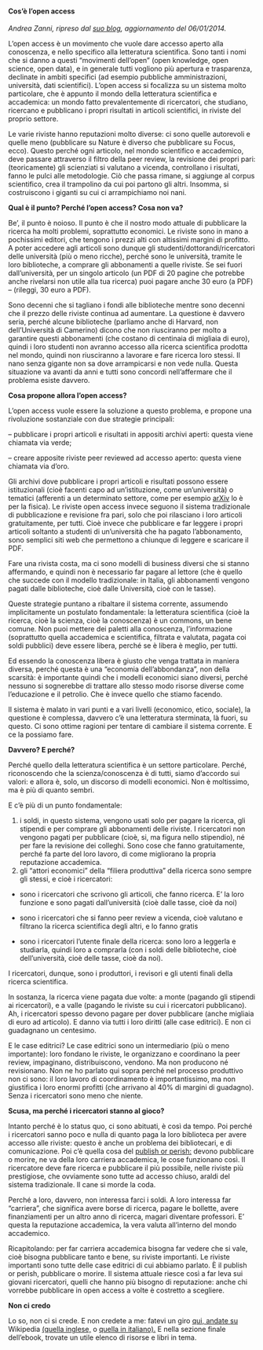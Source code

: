 #### Cos’è l’open access

_Andrea Zanni, ripreso dal [suo blog](http://aubreymcfato.com/2013/01/14/che-cose-lopen-access/), aggiornamento del 06/01/2014._

L’open access è un movimento che vuole dare accesso aperto alla conoscenza, e
nello specifico alla letteratura scientifica. Sono tanti i nomi che si danno a
questi “movimenti dell’open” (open knowledge, open science, open data), e in
generale tutti vogliono più apertura e trasparenza, declinate in ambiti
specifici (ad esempio pubbliche amministrazioni, università, dati
scientifici). L’open access si focalizza su un sistema molto particolare, che
è appunto il mondo della letteratura scientifica e accademica: un mondo fatto
prevalentemente di ricercatori, che studiano, ricercano e pubblicano i propri
risultati in articoli scientifici, in riviste del proprio settore.

Le varie riviste hanno reputazioni molto diverse: ci sono quelle autorevoli e
quelle meno (pubblicare su Nature è diverso che pubblicare su Focus, ecco).
Questo perché ogni articolo, nel mondo scientifico e accademico, deve passare
attraverso il filtro della peer review, la revisione dei propri pari:
(teoricamente) gli scienziati si valutano a vicenda, controllano i risultati,
fanno le pulci alle metodologie. Ciò che passa rimane, si aggiunge al corpus
scientifico, crea il trampolino da cui poi partono gli altri. Insomma, si
costruiscono i giganti su cui ci arrampichiamo noi nani.

**Qual è il punto? Perché l’open access? Cosa non va?**

Be’, il punto è noioso. Il punto è che il nostro modo attuale di pubblicare la
ricerca ha molti problemi, soprattutto economici. Le riviste sono in mano a
pochissimi editori, che tengono i prezzi alti con altissimi margini di
profitto. A poter accedere agli articoli sono dunque gli
studenti/dottorandi/ricercatori delle università (più o meno ricche), perché
sono le università, tramite le loro biblioteche, a comprare gli abbonamenti a
quelle riviste. Se sei fuori dall’università, per un singolo articolo (un PDF
di 20 pagine che potrebbe anche rivelarsi non utile alla tua ricerca) puoi
pagare anche 30 euro (a PDF) – (rileggi, 30 euro a PDF).

Sono decenni che si tagliano i fondi alle biblioteche mentre sono decenni che
il prezzo delle riviste continua ad aumentare. La questione è davvero seria,
perché alcune biblioteche (parliamo anche di Harvard, non dell’Università di
Camerino) dicono che non riusciranno per molto a garantire questi abbonamenti
(che costano di centinaia di migliaia di euro), quindi i loro studenti non
avranno accesso alla ricerca scientifica prodotta nel mondo, quindi non
riusciranno a lavorare e fare ricerca loro stessi. Il nano senza gigante non
sa dove arrampicarsi e non vede nulla. Questa situazione va avanti da anni e
tutti sono concordi nell’affermare che il problema esiste davvero.

**Cosa propone allora l’open access?**

L’open access vuole essere la soluzione a questo problema, e propone una
rivoluzione sostanziale con due strategie principali:

– pubblicare i propri articoli e risultati in appositi archivi aperti: questa
viene chiamata via verde;

– creare apposite riviste peer reviewed ad accesso aperto: questa viene
chiamata via d’oro.

Gli archivi dove pubblicare i propri articoli e risultati possono essere
istituzionali (cioè facenti capo ad un’istituzione, come un’università) o
tematici (afferenti a un determinato settore, come per esempio
[arXiv](http://arxiv.org/) lo è per la fisica). Le riviste open access invece
seguono il sistema tradizionale di pubblicazione e revisione fra pari, solo
che poi rilasciano i loro articoli gratuitamente, per tutti. Cioè invece che
pubblicare e far leggere i propri articoli soltanto a studenti di
un’università che ha pagato l’abbonamento, sono semplici siti web che
permettono a chiunque di leggere e scaricare il PDF.

Fare una rivista costa, ma ci sono modelli di business diversi che si stanno
affermando, e quindi non è necessario far pagare al lettore (che è quello che
succede con il modello tradizionale: in Italia, gli abbonamenti vengono pagati
dalle biblioteche, cioè dalle Università, cioè con le tasse).

Queste strategie puntano a ribaltare il sistema corrente, assumendo
implicitamente un postulato fondamentale: la letteratura scientifica (cioè la
ricerca, cioè la scienza, cioè la conoscenza) è un commons, un bene comune.
Non puoi mettere dei paletti alla conoscenza, l’informazione (soprattutto
quella accademica e scientifica, filtrata e valutata, pagata coi soldi
pubblici) deve essere libera, perché se è libera è meglio, per tutti.

Ed essendo la conoscenza libera è giusto che venga trattata in maniera
diversa, perché questa è una “economia dell’abbondanza”, non della scarsità: è
importante quindi che i modelli economici siano diversi, perché nessuno si
sognerebbe di trattare allo stesso modo risorse diverse come l’educazione e il
petrolio. Che è invece quello che stiamo facendo.

Il sistema è malato in vari punti e a vari livelli (economico, etico,
sociale), la questione è complessa, davvero c’è una letteratura sterminata, là
fuori, su questo. Ci sono ottime ragioni per tentare di cambiare il sistema
corrente. E ce la possiamo fare.

**Davvero? E perché?**

Perché quello della letteratura scientifica è un settore particolare. Perché,
riconoscendo che la scienza/conoscenza è di tutti, siamo d’accordo sui valori:
e allora è, solo, un discorso di modelli economici. Non è moltissimo, ma è più
di quanto sembri.

E c’è più di un punto fondamentale:

1.  i soldi, in questo sistema, vengono usati solo per pagare la ricerca, gli
    stipendi e per comprare gli abbonamenti delle riviste. I ricercatori non
    vengono pagati per pubblicare (cioè, si, ma figura nello stipendio), né
    per fare la revisione dei colleghi. Sono cose che fanno gratuitamente,
    perché fa parte del loro lavoro, di come migliorano la propria reputazione
    accademica.
2.  gli “attori economici” della “filiera produttiva” della ricerca sono
    sempre gli stessi, e cioè i ricercatori:

- sono i ricercatori che scrivono gli articoli, che fanno ricerca. E’ la loro
  funzione e sono pagati dall’università (cioè dalle tasse, cioè da noi)

- sono i ricercatori che si fanno peer review a vicenda, cioè valutano e
  filtrano la ricerca scientifica degli altri, e lo fanno gratis

- sono i ricercatori l’utente finale della ricerca: sono loro a leggerla e
  studiarla, quindi loro a comprarla (con i soldi delle biblioteche, cioè
  dell’università, cioè delle tasse, cioè da noi).

I ricercatori, dunque, sono i produttori, i revisori e gli utenti finali della
ricerca scientifica.

In sostanza, la ricerca viene pagata due volte: a monte (pagando gli stipendi
ai ricercatori), e a valle (pagando le riviste su cui i ricercatori
pubblicano). Ah, i ricercatori spesso devono pagare per dover pubblicare
(anche migliaia di euro ad articolo). E danno via tutti i loro diritti (alle
case editrici). E non ci guadagnano un centesimo.

E le case editrici? Le case editrici sono un intermediario (più o meno
importante): loro fondano le riviste, le organizzano e coordinano la peer
review, impaginano, distribuiscono, vendono. Ma non producono né revisionano.
Non ne ho parlato qui sopra perché nel processo produttivo non ci sono: il
loro lavoro di coordinamento è importantissimo, ma non giustifica i loro
enormi profitti (che arrivano al 40% di margini di guadagno). Senza i
ricercatori sono meno che niente.

**Scusa, ma perché i ricercatori stanno al gioco?**

Intanto perché è lo status quo, ci sono abituati, è così da tempo. Poi perché
i ricercatori sanno poco e nulla di quanto paga la loro biblioteca per avere
accesso alle riviste: questo è anche un problema dei bibliotecari, e di
comunicazione. Poi c’è quella cosa del [publish or
perish:](https://en.wikipedia.org/wiki/Publish_or_perish) devono pubblicare o
morire, ne va della loro carriera accademica, le cose funzionano così. Il
ricercatore deve fare ricerca e pubblicare il più possibile, nelle riviste più
prestigiose, che ovviamente sono tutte ad accesso chiuso, araldi del sistema
tradizionale. Il cane si morde la coda.

Perché a loro, davvero, non interessa farci i soldi. A loro interessa far
“carriera”, che significa avere borse di ricerca, pagare le bollette, avere
finanziamenti per un altro anno di ricerca, magari diventare professori. E’
questa la reputazione accademica, la vera valuta all’interno del mondo
accademico.

Ricapitolando: per far carriera accademica bisogna far vedere che si vale,
cioè bisogna pubblicare tanto e bene, su riviste importanti. Le riviste
importanti sono tutte delle case editrici di cui abbiamo parlato. È il publish
or perish, pubblicare o morire. Il sistema attuale riesce così a far leva sui
giovani ricercatori, quelli che hanno più bisogno di reputazione: anche chi
vorrebbe pubblicare in open access a volte è costretto a scegliere.

**Non ci credo**

Lo so, non ci si crede. E non credete a me: fatevi un giro [qui, andate
su](http://wiki.openarchives.it/index.php/Pagina_principale) Wikipedia
[(quella inglese,](http://en.wikipedia.org/wiki/Open_access) o [quella in
italiano).](https://it.wikipedia.org/wiki/Open_access) E nella sezione finale
dell’ebook, trovate un utile elenco di risorse e libri in tema.
